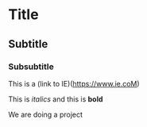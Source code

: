 # Title

## Subtitle

### Subsubtitle

This is a (link to IE)(https://www.ie.coM)

This is _italics_ and this is **bold**

We are doing a project
